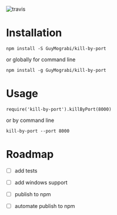 
![travis](https://travis-ci.org/GuyMograbi/kill-by-port.svg?branch=master)

# Installation

```
npm install -S GuyMograbi/kill-by-port
```

or globally for command line

```
npm install -g GuyMograbi/kill-by-port
```

# Usage

```
require('kill-by-port').killByPort(8000)
```

or by command line

```
kill-by-port --port 8000
```


# Roadmap

 - [ ] add tests
 - [ ] add windows support
 - [ ] publish to npm
 - [ ] automate publish to npm
 
